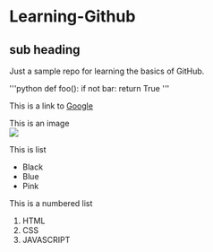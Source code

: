 # Learning-Github 
## sub heading
Just a sample repo for learning the basics of GitHub.

'''python
def foo():
    if not bar:
         return True
'''

This is a link to [Google](http://www.google.com)

This is an image  
<img src="C:\Users\Varshini\OneDrive\Documents\logo.gif">

This is list

* Black
* Blue
* Pink

This is a numbered list

1. HTML
2. CSS
3. JAVASCRIPT
   



